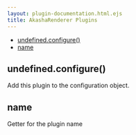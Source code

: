 ```yaml
---
layout: plugin-documentation.html.ejs
title: AkashaRenderer Plugins
---
```

  - [undefined.configure()](#undefinedconfigure)
  - [name](#name)

## undefined.configure()

  Add this plugin to the configuration object.

## name

  Getter for the plugin name
